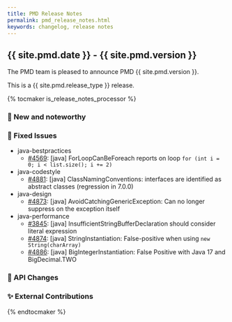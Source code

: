 ```yaml
---
title: PMD Release Notes
permalink: pmd_release_notes.html
keywords: changelog, release notes
---
```


## {{ site.pmd.date }} - {{ site.pmd.version }}

The PMD team is pleased to announce PMD {{ site.pmd.version }}.

This is a {{ site.pmd.release_type }} release.

{% tocmaker is_release_notes_processor %}

### 🚀 New and noteworthy

### 🐛 Fixed Issues
* java-bestpractices
  * [#4569](https://github.com/pmd/pmd/issues/4569): \[java] ForLoopCanBeForeach reports on loop `for (int i = 0; i < list.size(); i += 2)`
* java-codestyle
  * [#4881](https://github.com/pmd/pmd/issues/4881): \[java] ClassNamingConventions: interfaces are identified as abstract classes (regression in 7.0.0)
* java-design
  * [#4873](https://github.com/pmd/pmd/issues/4873): \[java] AvoidCatchingGenericException: Can no longer suppress on the exception itself
* java-performance
  * [#3845](https://github.com/pmd/pmd/issues/3845): \[java] InsufficientStringBufferDeclaration should consider literal expression
  * [#4874](https://github.com/pmd/pmd/issues/4874): \[java] StringInstantiation: False-positive when using `new String(charArray)`
  * [#4886](https://github.com/pmd/pmd/issues/4886): \[java] BigIntegerInstantiation: False Positive with Java 17 and BigDecimal.TWO

### 🚨 API Changes

### ✨ External Contributions

{% endtocmaker %}

